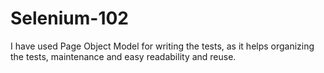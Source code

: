 # Selenium-102
I have used Page Object Model for writing the tests, as it helps organizing the tests, maintenance and easy readability and reuse.
